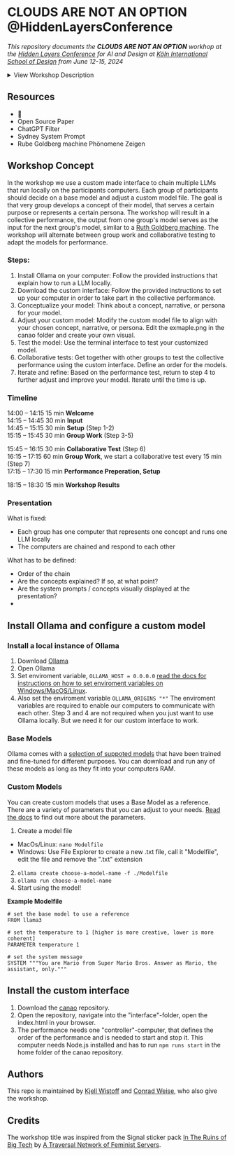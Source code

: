 # CLOUDS ARE NOT AN OPTION @HiddenLayersConference

_This repository documents the **CLOUDS ARE NOT AN OPTION** workhop at the [Hidden Layers Conference](https://hiddenlayers.de/) for AI and Design at [Köln International School of Design](https://kisd.de/en/) from June 12-15, 2024_

<details>
  <summary>View Workshop Description</summary>
The workshop CLOUDS ARE NOT AN OPTION will contextualise recent AI systems according to their scale and within their vast infrastructure in that current developments in large language models manifest two main characteristics: as big as possible -- and as open as necessary. In this workshop we will take a closer look at the implications of the corporate min-maxing of both features by questioning the apparent 'openness' and fixation on large scale parameter values of these systems. The current critical AI discourse and prevailing local-first approaches will guide us along the way and form an intersection that will serve as a necessary critical toolset to approach the responsible and sustainable integration of AI technologies in user applications.
Together we aim to provide a basic understanding of the internal mechanisms of large language models, their underlying training structure, datasets and tools, while offering concrete practical insights into how to run small scale models, offline and locally using alternative open source approaches. The outcome of this workshop will be a collective screencast, which shares our gathered insights and yields an alternative way to practise the ambiguous technological stack.
</details>

## Resources
- 🦜
- Open Source Paper
- ChatGPT Filter
- Sydney System Prompt
- Rube Goldberg machine
Phönomene Zeigen

## Workshop Concept
In the workshop we use a custom made interface to chain multiple LLMs that run locally on the participants computers. Each group of participants should decide on a base model and adjust a custom model file. The goal is that very group develops a concept of their model, that serves a certain purpose or represents a certain persona. The workshop will result in a collective performance, the output from one group's model serves as the input for the next group's model, similar to a [Ruth Goldberg machine](https://en.wikipedia.org/wiki/Rube_Goldberg_machine). The workshop will alternate between group work and collaborative testing to adapt the models for performance. 

### Steps:
1. Install Ollama on your computer: Follow the provided instructions that explain how to run a LLM locally.
2. Download the custom interface: Follow the provided instructions to set up your computer in order to take part in the collective performance.  
3. Conceptualize your model: Think about a concept, narrative, or persona for your model.  
4. Adjust your custom model: Modify the custom model file to align with your chosen concept, narrative, or persona. Edit the exmaple.png in the canao folder and create your own visual. 
5. Test the model: Use the terminal interface to test your customized model.  
6. Collaborative tests: Get together with other groups to test the collective performance using the custom interface. Define an order for the models. 
7. Iterate and refine: Based on the performance test, return to step 4 to further adjust and improve your model. Iterate until the time is up.  

### Timeline

14:00 – 14:15 15 min **Welcome**  
14:15 – 14:45 30 min **Input**  
14:45 – 15:15 30 min **Setup** (Step 1-2)  
15:15 – 15:45 30 min **Group Work** (Step 3-5)  

15:45 – 16:15 30 min **Collaborative Test** (Step 6)  
16:15 – 17:15 60 min **Group Work**, we start a collaborative test every 15 min (Step 7)  
17:15 – 17:30 15 min **Performance Preperation, Setup**  

18:15 – 18:30 15 min **Workshop Results**

### Presentation

What is fixed:
- Each group has one computer that represents one concept and runs one LLM locally
- The computers are chained and respond to each other

What has to be defined:
- Order of the chain
- Are the concepts explained? If so, at what point?
- Are the system prompts / concepts visually displayed at the presentation?
- 



## Install Ollama and configure a custom model 

### Install a local instance of Ollama

1. Download [Ollama](https://www.ollama.com/)
2. Open Ollama
3. Set enviroment variable, `OLLAMA_HOST = 0.0.0.0` [read the docs for instructions on how to set enviroment variables on Windows/MacOS/Linux](https://github.com/ollama/ollama/blob/main/docs/faq.md#how-do-i-configure-ollama-server). 
4. Also set the enviroment variable `OLLAMA_ORIGINS "*"` The enviroment variables are required to enable our computers to communicate with each other. Step 3 and 4 are not required when you just want to use Ollama locally. But we need it for our custom interface to work.

### Base Models
Ollama comes with a [selection of suppoted models](https://ollama.com/library) that have been trained and fine-tuned for different purposes. You can download and run any of these models as long as they fit into your computers RAM. 


### Custom Models
You can create custom models that uses a Base Model as a reference. There are a variety of parameters that you can adjust to your needs. [Read the docs](https://github.com/ollama/ollama/blob/main/docs/modelfile.md) to find out more about the parameters. 

1. Create a model file
- MacOs/Linux: `nano Modelfile`
- Windows: Use File Explorer to create a new .txt file, call it "Modelfile", edit the file and remove the ".txt" extension
2. `ollama create choose-a-model-name -f ./Modelfile`
3. `ollama run choose-a-model-name`
4. Start using the model!

**Example Modelfile**
``` 
# set the base model to use a reference
FROM llama3

# set the temperature to 1 [higher is more creative, lower is more coherent]
PARAMETER temperature 1

# set the system message
SYSTEM """You are Mario from Super Mario Bros. Answer as Mario, the assistant, only."""
```

## Install the custom interface

1. Download the [canao](https://github.com/gruppe5org/canao.git) repository. 
2. Open the repository, navigate into the "interface"-folder, open the index.html in your browser.
3. The performance needs one "controller"-computer, that defines the order of the performance and is needed to start and stop it. This computer needs Node.js installed and has to run `npm runs start` in the home folder of the canao repository. 

## Authors
This repo is maintained by [Kjell Wistoff](https://github.com/wistoff) and [Conrad Weise](https://github.com/cccccccccccccccccnrd), who also give the workshop.

## Credits
The workshop title was inspired from the Signal sticker pack [In The Ruins of Big Tech](https://signal.art/addstickers/#pack_id=6e69c3260e3c7378c0f35b86342e6f72&pack_key=f6940570bf17201e7288874ced7e32098df100705dc7862af3c2c026b32a8f9a) by [A Traversal Network of Feminist Servers](https://varia.zone/ATNOFS/).


